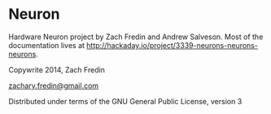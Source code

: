Neuron
======

Hardware Neuron project by Zach Fredin and Andrew Salveson. Most of the documentation lives at http://hackaday.io/project/3339-neurons-neurons-neurons.

Copywrite 2014, Zach Fredin

zachary.fredin@gmail.com

Distributed under terms of the GNU General Public License, version 3
